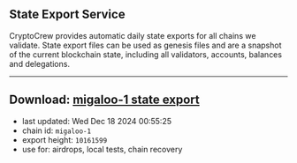 ## State Export Service
CryptoCrew provides automatic daily state exports for all chains we validate. State export files can be used as genesis files and are a snapshot of the current blockchain state, including all validators, accounts, balances and delegations.

---
**Download: [migaloo-1 state export](https://dl-eu2.ccvalidators.com/SERVICE/migaloo/migaloo-1_export_10161599.json)**
---

- last updated: Wed Dec 18 2024 00:55:25
- chain id: `migaloo-1`
- export height: `10161599`
- use for: airdrops, local tests, chain recovery
